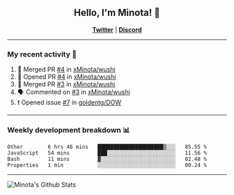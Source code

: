 <div align="center">
  
## Hello, I'm Minota! 👋

[**Twitter**](https://twitter.com/swagminota) | [**Discord**](https://dsc.bio/mi)

</div>

---

### My recent activity 🤔

<!--START_SECTION:activity-->
1. 🎉 Merged PR [#4](https://github.com/xMinota/wushi/pull/4) in [xMinota/wushi](https://github.com/xMinota/wushi)
2. 💪 Opened PR [#4](https://github.com/xMinota/wushi/pull/4) in [xMinota/wushi](https://github.com/xMinota/wushi)
3. 🎉 Merged PR [#3](https://github.com/xMinota/wushi/pull/3) in [xMinota/wushi](https://github.com/xMinota/wushi)
4. 🗣 Commented on [#3](https://github.com/xMinota/wushi/issues/3) in [xMinota/wushi](https://github.com/xMinota/wushi)
5. ❗️ Opened issue [#7](https://github.com/goldentg/DOW/issues/7) in [goldentg/DOW](https://github.com/goldentg/DOW)
<!--END_SECTION:activity-->

---

### Weekly development breakdown 📊

<!--START_SECTION:waka-->
```text
Other        6 hrs 46 mins   █████████████████████▒░░░   85.55 % 
JavaScript   54 mins         ███░░░░░░░░░░░░░░░░░░░░░░   11.56 % 
Bash         11 mins         ▓░░░░░░░░░░░░░░░░░░░░░░░░   02.48 % 
Properties   1 min           ░░░░░░░░░░░░░░░░░░░░░░░░░   00.24 % 
```
<!--END_SECTION:waka-->

--- 

<img align="center" alt="Minota's Github Stats" src="https://github-readme-stats.vercel.app/api?username=xMinota&show_icons=true&hide_border=true" />
